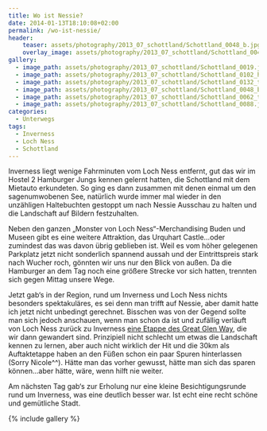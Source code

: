 ```yaml
---
title: Wo ist Nessie?
date: 2014-01-13T18:10:08+02:00
permalink: /wo-ist-nessie/
header:
    teaser: assets/photography/2013_07_schottland/Schottland_0048_b.jpg
    overlay_image: assets/photography/2013_07_schottland/Schottland_0048_b.jpg
gallery:
  - image_path: assets/photography/2013_07_schottland/Schottland_0019.jpg
  - image_path: assets/photography/2013_07_schottland/Schottland_0102_hdr.jpg
  - image_path: assets/photography/2013_07_schottland/Schottland_0132_tonemapped_bw.jpg
  - image_path: assets/photography/2013_07_schottland/Schottland_0048_b.jpg
  - image_path: assets/photography/2013_07_schottland/Schottland_0062_tonemapped.jpg
  - image_path: assets/photography/2013_07_schottland/Schottland_0088.jpg
categories:
  - Unterwegs
tags:
  - Inverness
  - Loch Ness
  - Schottland
---
```


Inverness liegt wenige Fahrminuten vom Loch Ness entfernt, gut das wir im Hostel 2 Hamburger Jungs kennen gelernt hatten, 
die Schottland mit dem Mietauto erkundeten. So ging es dann zusammen mit denen einmal um den sagenumwobenen See, 
natürlich wurde immer mal wieder in den unzähligen Haltebuchten gestoppt um nach Nessie Ausschau zu halten und die Landschaft auf Bildern festzuhalten.

Neben den ganzen „Monster von Loch Ness“-Merchandising Buden und Museen gibt es eine weitere Attraktion, 
das Urquhart Castle…oder zumindest das was davon übrig geblieben ist. Weil es vom höher gelegenen Parkplatz jetzt 
nicht sonderlich spannend aussah und der Eintrittspreis stark nach Wucher roch, gönnten wir uns nur den Blick von außen. 
Da die Hamburger an dem Tag noch eine größere Strecke vor sich hatten, trennten sich gegen Mittag unsere Wege.

Jetzt gab‘s in der Region, rund um Inverness und Loch Ness nichts besonders spektakuläres, 
es sei denn man trifft auf Nessie, aber damit hatte ich jetzt nicht unbedingt gerechnet. 
Bisschen was von der Gegend sollte man sich jedoch anschauen, wenn man schon da ist und zufällig verläuft von Loch Ness 
zurück zu Inverness [eine Etappe des Great Glen Way](http://www.walkhighlands.co.uk/lochness/drumnadrochit-inverness.shtml), 
die wir dann gewandert sind. Prinzipiell nicht schlecht um etwas die Landschaft kennen zu lernen, 
aber auch nicht wirklich der Hit und die 30km als Auftaktetappe haben an den Füßen schon ein paar Spuren hinterlassen (Sorry Nicole^^). 
Hätte man das vorher gewusst, hätte man sich das sparen können…aber hätte, wäre, wenn hilft nie weiter.

Am nächsten Tag gab‘s zur Erholung nur eine kleine Besichtigungsrunde rund um Inverness, was eine deutlich besser war. 
Ist echt eine recht schöne und gemütliche Stadt.

{% include gallery %}